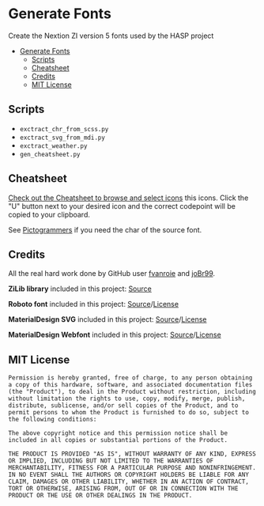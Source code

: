 # Generate Fonts

Create the Nextion ZI version 5 fonts used by the HASP project

- [Generate Fonts](#generate-fonts)
  - [Scripts](#scripts)
  - [Cheatsheet](#cheatsheet)
  - [Credits](#credits)
  - [MIT License](#mit-license)

## Scripts

- `exctract_chr_from_scss.py`
- `exctract_svg_from_mdi.py`
- `exctract_weather.py`
- `gen_cheatsheet.py`

## Cheatsheet

[Check out the Cheatsheet to browse and select icons](https://htmlpreview.github.io/?https://raw.githubusercontent.com/happydasch/nspanel_haui/master/docs/cheatsheet.html) this icons.  Click the "U" button next to your desired icon and the correct codepoint will be copied to your clipboard.

See [Pictogrammers](https://pictogrammers.com/library/mdi/) if you need the char of the source font.

## Credits

All the real hard work done by GitHub user [fvanroie](https://github.com/fvanroie) and [joBr99](https://github.com/joBr99).

**ZiLib library** included in this project: [Source](https://github.com/fvanroie/nextion-font-editor)

**Roboto font** included in this project: [Source](https://github.com/googlefonts/roboto)/[License](https://github.com/googlefonts/roboto/blob/master/LICENSE)

**MaterialDesign SVG** included in this project: [Source](https://github.com/Templarian/MaterialDesign-SVG)/[License](https://github.com/Templarian/MaterialDesign-SVG/blob/master/LICENSE)

**MaterialDesign Webfont** included in this project: [Source](https://github.com/Templarian/MaterialDesign-Webfont)/[License](https://github.com/Templarian/MaterialDesign-Webfont/blob/master/LICENSE)

## MIT License

    Permission is hereby granted, free of charge, to any person obtaining a copy of this hardware, software, and associated documentation files (the "Product"), to deal in the Product without restriction, including without limitation the rights to use, copy, modify, merge, publish, distribute, sublicense, and/or sell copies of the Product, and to permit persons to whom the Product is furnished to do so, subject to the following conditions:

    The above copyright notice and this permission notice shall be included in all copies or substantial portions of the Product.

    THE PRODUCT IS PROVIDED "AS IS", WITHOUT WARRANTY OF ANY KIND, EXPRESS OR IMPLIED, INCLUDING BUT NOT LIMITED TO THE WARRANTIES OF MERCHANTABILITY, FITNESS FOR A PARTICULAR PURPOSE AND NONINFRINGEMENT. IN NO EVENT SHALL THE AUTHORS OR COPYRIGHT HOLDERS BE LIABLE FOR ANY CLAIM, DAMAGES OR OTHER LIABILITY, WHETHER IN AN ACTION OF CONTRACT, TORT OR OTHERWISE, ARISING FROM, OUT OF OR IN CONNECTION WITH THE PRODUCT OR THE USE OR OTHER DEALINGS IN THE PRODUCT.
